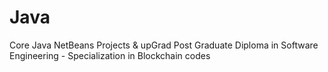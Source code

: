 # Java
Core Java NetBeans Projects & upGrad Post Graduate Diploma in Software Engineering - Specialization in Blockchain codes
